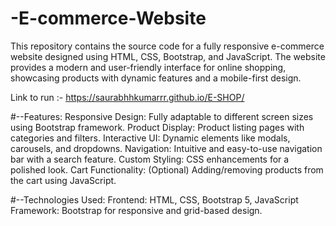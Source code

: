 # -E-commerce-Website
This repository contains the source code for a fully responsive e-commerce website designed using HTML, CSS, Bootstrap, and JavaScript. The website provides a modern and user-friendly interface for online shopping, showcasing products with dynamic features and a mobile-first design.

Link to run :-
https://saurabhhkumarrr.github.io/E-SHOP/

#--Features:
Responsive Design: Fully adaptable to different screen sizes using Bootstrap framework.
Product Display: Product listing pages with categories and filters.
Interactive UI: Dynamic elements like modals, carousels, and dropdowns.
Navigation: Intuitive and easy-to-use navigation bar with a search feature.
Custom Styling: CSS enhancements for a polished look.
Cart Functionality: (Optional) Adding/removing products from the cart using JavaScript.


#--Technologies Used:
Frontend: HTML, CSS, Bootstrap 5, JavaScript
Framework: Bootstrap for responsive and grid-based design.
